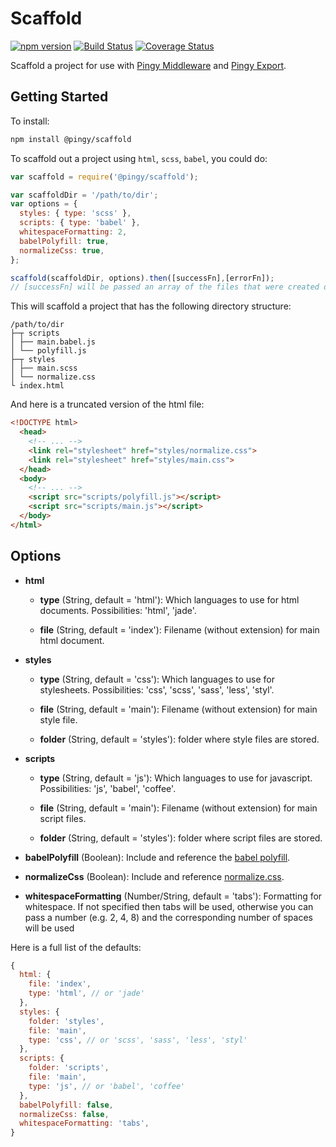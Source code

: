 Scaffold
========

[![npm version](https://badge.fury.io/js/barnyard.svg)](https://badge.fury.io/js/barnyard)
[![Build Status](https://travis-ci.org/davej/barnyard.svg?branch=master)](https://travis-ci.org/davej/barnyard)
[![Coverage Status](https://img.shields.io/coveralls/davej/barnyard.svg)](https://coveralls.io/r/davej/barnyard?branch=master)

Scaffold a project for use with [Pingy Middleware](https://github.com/pingyhq/pingy-cli/tree/master/packages/middleware) and [Pingy Export](https://github.com/pingyhq/pingy-cli/tree/master/packages/export).


Getting Started
---------------

To install:
```sh
npm install @pingy/scaffold
```

To scaffold out a project using `html`, `scss`, `babel`, you could do:

```javascript
var scaffold = require('@pingy/scaffold');

var scaffoldDir = '/path/to/dir';
var options = {
  styles: { type: 'scss' },
  scripts: { type: 'babel' },
  whitespaceFormatting: 2,
  babelPolyfill: true,
  normalizeCss: true,
};

scaffold(scaffoldDir, options).then([successFn],[errorFn]);
// [successFn] will be passed an array of the files that were created during the scaffold
```

This will scaffold a project that has the following directory structure:

```
/path/to/dir
├─┬ scripts
│ ├── main.babel.js
│ └── polyfill.js
├─┬ styles
│ ├── main.scss
│ └── normalize.css
└ index.html
```

And here is a truncated version of the html file:

```html
<!DOCTYPE html>
  <head>
    <!-- ... -->
    <link rel="stylesheet" href="styles/normalize.css">
    <link rel="stylesheet" href="styles/main.css">
  </head>
  <body>
    <!-- ... -->
    <script src="scripts/polyfill.js"></script>
    <script src="scripts/main.js"></script>
  </body>
</html>
```


Options
-------

- **html**

  - **type** (String, default = 'html'): Which languages to use for html documents. Possibilities: 'html', 'jade'.

  - **file** (String, default = 'index'): Filename (without extension) for main html document.

- **styles**

  - **type** (String, default = 'css'): Which languages to use for stylesheets. Possibilities: 'css', 'scss', 'sass', 'less', 'styl'.

  - **file** (String, default = 'main'): Filename (without extension) for main style file.

  - **folder** (String, default = 'styles'): folder where style files are stored.

- **scripts**

  - **type** (String, default = 'js'): Which languages to use for javascript. Possibilities: 'js', 'babel', 'coffee'.

  - **file** (String, default = 'main'): Filename (without extension) for main script files.

  - **folder** (String, default = 'styles'): folder where script files are stored.

- **babelPolyfill** (Boolean): Include and reference the [babel polyfill](https://babeljs.io/docs/usage/polyfill/).

- **normalizeCss** (Boolean): Include and reference [normalize.css](https://necolas.github.io/normalize.css/).

- **whitespaceFormatting** (Number/String, default = 'tabs'): Formatting for whitespace. If not specified then tabs will be used, otherwise you can pass a number (e.g. 2, 4, 8) and the corresponding number of spaces will be used

Here is a full list of the defaults:

```js
{
  html: {
    file: 'index',
    type: 'html', // or 'jade'
  },
  styles: {
    folder: 'styles',
    file: 'main',
    type: 'css', // or 'scss', 'sass', 'less', 'styl'
  },
  scripts: {
    folder: 'scripts',
    file: 'main',
    type: 'js', // or 'babel', 'coffee'
  },
  babelPolyfill: false,
  normalizeCss: false,
  whitespaceFormatting: 'tabs',
}
```
